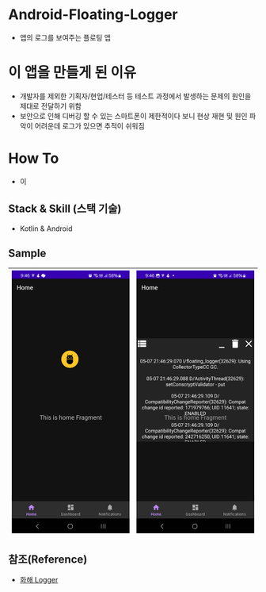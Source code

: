 # Android-Floating-Logger
- 앱의 로그를 보여주는 플로팅 앱

# 이 앱을 만들게 된 이유
- 개발자를 제외한 기획자/현업/테스터 등 테스트 과정에서 발생하는 문제의 원인을 제대로 전달하기 위함
- 보안으로 인해 디버깅 할 수 있는 스마트폰이 제한적이다 보니 현상 재현 및 원인 파악이 어려운데 로그가 있으면 추적이 쉬워짐

# How To
- 이

## Stack & Skill (스택 기술)
- Kotlin & Android


## Sample
|<img src="https://github.com/cheonjoosung/Android-Floating-Logger/blob/master/image/mini.jpg">|<img src="https://github.com/cheonjoosung/Android-Floating-Logger/blob/master/image/expand.jpg">|
|-|-|


## 참조(Reference)
- [화해 Logger](https://blog.hwahae.co.kr/all/tech/8087)
